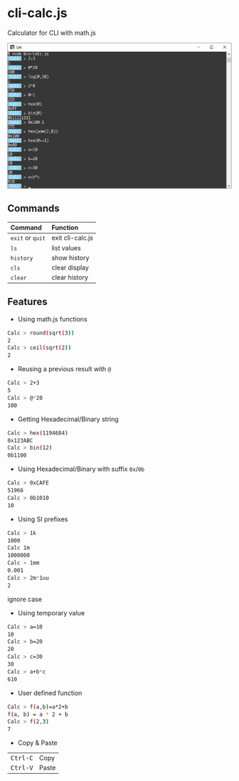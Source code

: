 # cli-calc.js

Calculator for CLI with math.js

![](screenshot.png)

## Commands


| Command          | Function         |
|:-----------------|:-----------------|
| `exit` or `quit` | exit cli-calc.js |
| `ls`             | list values      |
| `history`        | show history     |
| `cls`            | clear display    |
| `clear`          | clear history    |

## Features

- Using math.js functions

```sh
Calc > round(sqrt(3))
2
Calc > ceil(sqrt(2))
2
```

- Reusing a previous result with `@`

```sh
Calc > 2+3
5
Calc > @*20
100
```

- Getting Hexadecimal/Binary string

```sh
Calc > hex(1194684)
0x123ABC
Calc > bin(12)
0b1100
```

- Using Hexadecimal/Binary with suffix `0x`/`0b`

```sh
Calc > 0xCAFE
51966
Calc > 0b1010
10
```

- Using SI prefixes

```sh
Calc > 1k
1000
Calc 1m
1000000
Calc > 1mm
0.001
Calc > 2m*1uu
2
```

ignore case

- Using temporary value

```sh
Calc > a=10
10
Calc > b=20
20
Calc > c=30
30
Calc > a+b*c
610
```

- User defined function

```sh
Calc > f(a,b)=a*2+b
f(a, b) = a * 2 + b
Calc > f(2,3)
7
```

- Copy & Paste

|                   |       |
|:-----------------:|:------|
| <kbd>Ctrl-C</kbd> | Copy  |
| <kbd>Ctrl-V</kbd> | Paste |
